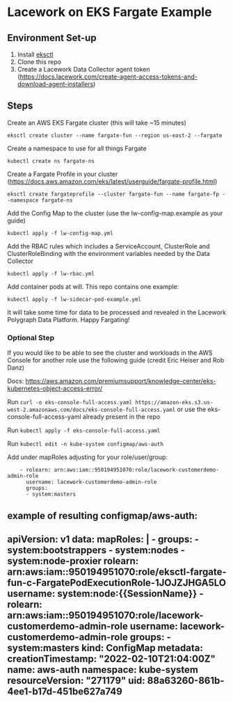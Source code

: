# Lacework on EKS Fargate Example

## Environment Set-up

1. Install [eksctl](https://docs.aws.amazon.com/eks/latest/userguide/eksctl.html)
2. Clone this repo
3. Create a Lacework Data Collector agent token (https://docs.lacework.com/create-agent-access-tokens-and-download-agent-installers)

## Steps

Create an AWS EKS Fargate cluster (this will take ~15 minutes)

`eksctl create cluster --name fargate-fun --region us-east-2 --fargate`

Create a namespace to use for all things Fargate

`kubectl create ns fargate-ns`

Create a Fargate Profile in your cluster (https://docs.aws.amazon.com/eks/latest/userguide/fargate-profile.html)

`eksctl create fargateprofile --cluster fargate-fun --name fargate-fp --namespace fargate-ns`

Add the Config Map to the cluster (use the lw-config-map.example as your guide)

`kubectl apply -f lw-config-map.yml`

Add the RBAC rules which includes a ServiceAccount, ClusterRole and ClusterRoleBinding with the environment variables needed by the Data Collector

`kubectl apply -f lw-rbac.yml`

Add container pods at will. This repo contains one example:

`kubectl apply -f lw-sidecar-pod-example.yml`

It will take some time for data to be processed and revealed in the Lacework Polygraph Data Platform. Happy Fargating!

### Optional Step

If you would like to be able to see the cluster and workloads in the AWS Console for another role use the following guide (credit Eric Heiser and Rob Danz)

Docs: https://aws.amazon.com/premiumsupport/knowledge-center/eks-kubernetes-object-access-error/

Run `curl -o eks-console-full-access.yaml https://amazon-eks.s3.us-west-2.amazonaws.com/docs/eks-console-full-access.yaml` 
or use the eks-console-full-access-yaml already present in the repo

Run `kubectl apply -f eks-console-full-access.yaml`

Run `kubectl edit -n kube-system configmap/aws-auth`

Add under mapRoles adjusting for your role/user/group:
```
    - rolearn: arn:aws:iam::950194951070:role/lacework-customerdemo-admin-role
      username: lacework-customerdemo-admin-role
      groups:
      - system:masters
```

example of resulting configmap/aws-auth:
--------------------
apiVersion: v1
data:
  mapRoles: |
    - groups:
      - system:bootstrappers
      - system:nodes
      - system:node-proxier
      rolearn: arn:aws:iam::950194951070:role/eksctl-fargate-fun-c-FargatePodExecutionRole-1JOJZJHGA5LO
      username: system:node:{{SessionName}}
    - rolearn: arn:aws:iam::950194951070:role/lacework-customerdemo-admin-role
      username: lacework-customerdemo-admin-role
      groups:
      - system:masters
kind: ConfigMap
metadata:
  creationTimestamp: "2022-02-10T21:04:00Z"
  name: aws-auth
  namespace: kube-system
  resourceVersion: "271179"
  uid: 88a63260-861b-4ee1-b17d-451be627a749
----------------------

